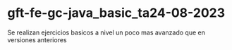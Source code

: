 # gft-fe-gc-java_basic_ta24-08-2023
Se realizan ejercicios basicos a nivel un poco mas avanzado que en versiones anteriores
